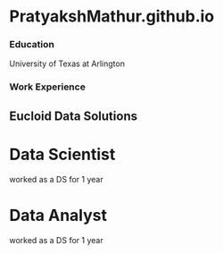 # PratyakshMathur.github.io

### Education
University of Texas at Arlington

### Work Experience 
## Eucloid Data Solutions
# Data Scientist
worked as a DS for 1 year
# Data Analyst
worked as a DS for 1 year 